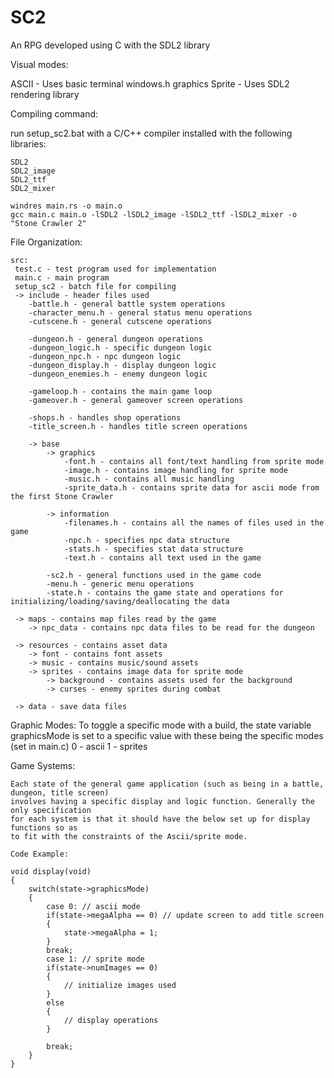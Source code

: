 # SC2

An RPG developed using C with the SDL2 library

Visual modes:

  ASCII - Uses basic terminal windows.h graphics
  Sprite - Uses SDL2 rendering library

Compiling command:

run setup_sc2.bat with a C/C++ compiler installed with the following libraries:
	
	SDL2
	SDL2_image
	SDL2_ttf
	SDL2_mixer

	windres main.rs -o main.o 
	gcc main.c main.o -lSDL2 -lSDL2_image -lSDL2_ttf -lSDL2_mixer -o "Stone Crawler 2"

File Organization:

	src:  
  	 test.c - test program used for implementation  
	 main.c - main program 
	 setup_sc2 - batch file for compiling 
     -> include - header files used
		-battle.h - general battle system operations 
		-character_menu.h - general status menu operations 
		-cutscene.h - general cutscene operations 
		
		-dungeon.h - general dungeon operations 
		-dungeon_logic.h - specific dungeon logic 
		-dungeon_npc.h - npc dungeon logic 
		-dungeon_display.h - display dungeon logic 
		-dungeon_enemies.h - enemy dungeon logic 
		
		-gameloop.h - contains the main game loop 
		-gameover.h - general gameover screen operations
		
		-shops.h - handles shop operations 
		-title_screen.h - handles title screen operations
		
		-> base
			-> graphics
				-font.h - contains all font/text handling from sprite mode 
				-image.h - contains image handling for sprite mode 
				-music.h - contains all music handling 
				-sprite_data.h - contains sprite data for ascii mode from the first Stone Crawler
			
			-> information
				-filenames.h - contains all the names of files used in the game 
				-npc.h - specifies npc data structure
				-stats.h - specifies stat data structure 
				-text.h - contains all text used in the game 
				
			-sc2.h - general functions used in the game code 
			-menu.h - generic menu operations 
			-state.h - contains the game state and operations for initializing/loading/saving/deallocating the data 

     -> maps - contains map files read by the game 
		-> npc_data - contains npc data files to be read for the dungeon 
		
     -> resources - contains asset data 
     	-> font - contains font assets
		-> music - contains music/sound assets
		-> sprites - contains image data for sprite mode
			-> background - contains assets used for the background
			-> curses - enemy sprites during combat

	 -> data - save data files 
	 
	 
Graphic Modes:
	To toggle a specific mode with a build, the state variable graphicsMode is set to a 
	specific value with these being the specific modes (set in main.c)
	0 - ascii
	1 - sprites

Game Systems:

	Each state of the general game application (such as being in a battle, dungeon, title screen)
	involves having a specific display and logic function. Generally the only specification
	for each system is that it should have the below set up for display functions so as
	to fit with the constraints of the Ascii/sprite mode.
	
	Code Example:
	
	void display(void)
	{	
		switch(state->graphicsMode)
		{
			case 0: // ascii mode 
			if(state->megaAlpha == 0) // update screen to add title screen 
			{
				state->megaAlpha = 1;
			}
			break;
			case 1: // sprite mode
			if(state->numImages == 0)
			{
				// initialize images used 
			}
			else
			{
				// display operations 
			}
			
			break;
		}
	}